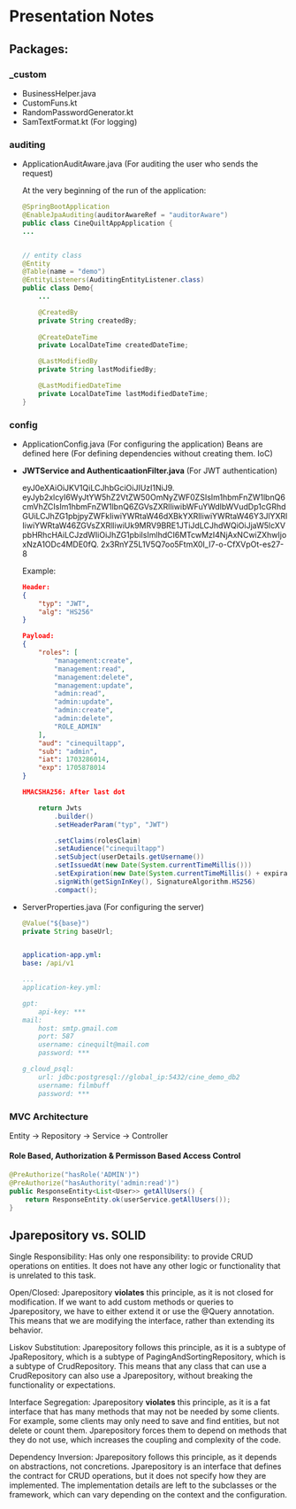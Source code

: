 # Presentation Notes



## Packages: 

### _custom
- BusinessHelper.java
- CustomFuns.kt
- RandomPasswordGenerator.kt
- SamTextFormat.kt 
  (For logging)

### auditing
- ApplicationAuditAware.java 
  (For auditing the user who sends the request)

  At the very beginning of the run of the application:
    ```java
    @SpringBootApplication
    @EnableJpaAuditing(auditorAwareRef = "auditorAware")
    public class CineQuiltAppApplication {
    ...


    // entity class
    @Entity
    @Table(name = "demo")
    @EntityListeners(AuditingEntityListener.class)
    public class Demo{
        ...

        @CreatedBy
        private String createdBy;
        
        @CreateDateTime
        private LocalDateTime createdDateTime;

        @LastModifiedBy
        private String lastModifiedBy;

        @LastModifiedDateTime
        private LocalDateTime lastModifiedDateTime;
    }

    ```

### config
- ApplicationConfig.java 
  (For configuring the application)
    Beans are defined here
    (For defining dependencies without creating them. IoC) 





- **JWTService and AuthenticaationFilter.java**
  (For JWT authentication)

  eyJ0eXAiOiJKV1QiLCJhbGciOiJIUzI1NiJ9.
  eyJyb2xlcyI6WyJtYW5hZ2VtZW50OmNyZWF0ZSIsIm1hbmFnZW1lbnQ6cmVhZCIsIm1hbmFnZW1lbnQ6ZGVsZXRlIiwibWFuYWdlbWVudDp1cGRhdGUiLCJhZG1pbjpyZWFkIiwiYWRtaW46dXBkYXRlIiwiYWRtaW46Y3JlYXRlIiwiYWRtaW46ZGVsZXRlIiwiUk9MRV9BRE1JTiJdLCJhdWQiOiJjaW5lcXVpbHRhcHAiLCJzdWIiOiJhZG1pbiIsImlhdCI6MTcwMzI4NjAxNCwiZXhwIjoxNzA1ODc4MDE0fQ.
  2x3RnYZ5L1V5Q7oo5FtmX0I_I7-o-CfXVpOt-es27-8

  Example:
    ```json
    Header:
    {
        "typ": "JWT",
        "alg": "HS256"
    }
    ```
    ```json
    Payload:
    {
        "roles": [
            "management:create",
            "management:read",
            "management:delete",
            "management:update",
            "admin:read",
            "admin:update",
            "admin:create",
            "admin:delete",
            "ROLE_ADMIN"
        ],
        "aud": "cinequiltapp",
        "sub": "admin",
        "iat": 1703286014,
        "exp": 1705878014
    }
    
    HMACSHA256: After last dot
    ```

    ```java
        return Jwts
            .builder()
            .setHeaderParam("typ", "JWT")

            .setClaims(rolesClaim)
            .setAudience("cinequiltapp")
            .setSubject(userDetails.getUsername())
            .setIssuedAt(new Date(System.currentTimeMillis()))
            .setExpiration(new Date(System.currentTimeMillis() + expiration))
            .signWith(getSignInKey(), SignatureAlgorithm.HS256)
            .compact();
    ```

- ServerProperties.java 
  (For configuring the server)
    ```java
    @Value("${base}")
    private String baseUrl;
    ```

    ```yml
    
    application-app.yml:
    base: /api/v1
    
    ...
    application-key.yml:

    gpt:
        api-key: ***
    mail:
        host: smtp.gmail.com
        port: 587
        username: cinequilt@mail.com
        password: ***
    
    g_cloud_psql:
        url: jdbc:postgresql://global_ip:5432/cine_demo_db2
        username: filmbuff
        password: ***
    ```



### MVC Architecture
Entity -> Repository -> Service -> Controller


#### Role Based, Authorization & Permisson Based Access Control
``` java
@PreAuthorize("hasRole('ADMIN')")
@PreAuthorize("hasAuthority('admin:read')")
public ResponseEntity<List<User>> getAllUsers() {
    return ResponseEntity.ok(userService.getAllUsers());
}
```







## Jparepository vs. SOLID
Single Responsibility: Has only one responsibility: to provide CRUD operations on entities. It does not have any other logic or functionality that is unrelated to this task.

Open/Closed: Jparepository **violates** this principle, as it is not closed for modification. If we want to add custom methods or queries to Jparepository, we have to either extend it or use the @Query annotation. This means that we are modifying the interface, rather than extending its behavior.

Liskov Substitution: Jparepository follows this principle, as it is a subtype of JpaRepository, which is a subtype of PagingAndSortingRepository, which is a subtype of CrudRepository. This means that any class that can use a CrudRepository can also use a Jparepository, without breaking the functionality or expectations.

Interface Segregation: Jparepository **violates** this principle, as it is a fat interface that has many methods that may not be needed by some clients. For example, some clients may only need to save and find entities, but not delete or count them. Jparepository forces them to depend on methods that they do not use, which increases the coupling and complexity of the code.

Dependency Inversion: Jparepository follows this principle, as it depends on abstractions, not concretions. Jparepository is an interface that defines the contract for CRUD operations, but it does not specify how they are implemented. The implementation details are left to the subclasses or the framework, which can vary depending on the context and the configuration.